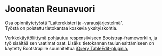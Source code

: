 # Joonatan Reunavuori
Osa opinnäytetyöstä "Laiterekisteri ja -varausjärjestelmä".  
Työstä on poistettu tietokantaa koskevia yksityiskohtia.

Verkkokäyttöliittymä pohjautuu responsiiviseen Bootstrap-frameworkiin, ja työ sisältää sen vaatimat osat. Lisäksi tietokannan taulun esittämiseen on käytetty Bootstrapille suunniteltua [jQuery TableEdit-pluginia.](https://github.com/markcell/jquery-tabledit )
